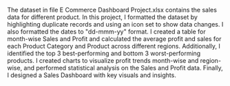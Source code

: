 The dataset in file E Commerce Dashboard Project.xlsx contains the sales data for different product.
In this project, I formatted the dataset by highlighting duplicate records and using an icon set to show data changes. I also formatted the dates to "dd-mmm-yy" format. I created a table for month-wise Sales and Profit and calculated the average profit and sales for each Product Category and Product across different regions. Additionally, I identified the top 3 best-performing and bottom 3 worst-performing products. I created charts to visualize profit trends month-wise and region-wise, and performed statistical analysis on the Sales and Profit data. Finally, I designed a Sales Dashboard with key visuals and insights.
